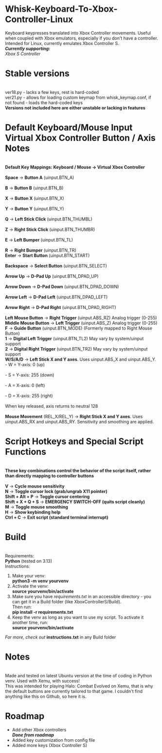 # Whisk-Keyboard-To-Xbox-Controller-Linux
Keyboard keypresses translated into Xbox Controller movements. Useful when coupled with Xbox emulators, especially if you don't have a controller. Intended for Linux, currently emulates Xbox Controller S.
<br>***Currently supporting:***
<br>*Xbox S Controller*

# Stable versions
<br>ver18.py - lacks a few keys, rest is hard-coded
<br>ver21.py - allows for loading custom keymap from whisk_keymap.conf, if not found - loads the hard-coded keys
<br>**Versions not included here are either unstable or lacking in features**

# Default Keyboard/Mouse Input	Virtual Xbox Controller Button / Axis	Notes
<br>**Default Key Mappings: Keyboard / Mouse → Virtual Xbox Controller**
<br>
<br>**Space**	-> **Button A** (uinput.BTN_A)	
<br>**B**	-> **Button B** (uinput.BTN_B)	
<br>**X**	-> **Button X** (uinput.BTN_X)	
<br>**Y** -> **Button Y** (uinput.BTN_Y)	
<br>**Q** -> **Left Stick Click** (uinput.BTN_THUMBL)	
<br>**Z**	-> **Right Stick Click** (uinput.BTN_THUMBR)	
<br>**E**	-> **Left Bumper** (uinput.BTN_TL)	
<br>**R**	-> **Right Bumper** (uinput.BTN_TR)	
<br>**Enter**	-> **Start Button** (uinput.BTN_START)	
<br>**Backspace**	-> **Select Button** (uinput.BTN_SELECT)	
<br>**Arrow Up**	-> **D-Pad Up** (uinput.BTN_DPAD_UP)	
<br>**Arrow Down**	-> **D-Pad Down** (uinput.BTN_DPAD_DOWN)	
<br>**Arrow Left**	-> **D-Pad Left** (uinput.BTN_DPAD_LEFT)	
<br>**Arrow Right**	-> **D-Pad Right** (uinput.BTN_DPAD_RIGHT)	
<br>**Left Mouse Button**	-> **Right Trigger** (uinput.ABS_RZ)	Analog trigger (0-255)
<br>**Middle Mouse Button**	-> **Left Trigger** (uinput.ABS_Z)	Analog trigger (0-255)
<br>**F**	-> **Guide Button** (uinput.BTN_MODE)	(Formerly mapped to Right Mouse Button)
<br>**1**	-> **Digital Left Trigger** (uinput.BTN_TL2)	May vary by system/uinput support
<br>**2** -> **Digital Right Trigger** (uinput.BTN_TR2)	May vary by system/uinput support
<br>**W/S/A/D** -> 	**Left Stick X and Y axes**. Uses uinput.ABS_X and uinput.ABS_Y.
<br>	- W = Y-axis: 0 (up)	
<br>	- S = Y-axis: 255 (down)	
<br>	- A = X-axis: 0 (left)	
<br>	- D = X-axis: 255 (right)	
<br>	When key released, axis returns to neutral 128	
<br>**Mouse Movement** (REL_X/REL_Y) -> **Right Stick X and Y axes**. Uses uinput.ABS_RX and uinput.ABS_RY. Sensitivity and smoothing are applied.

# Script Hotkeys and Special Script Functions
<br>**These key combinations control the behavior of the script itself, rather than directly mapping to controller buttons**
<br>
<br>**V**	-> **Cycle mouse sensitivity**
<br>**N**	-> **Toggle cursor lock (grab/ungrab X11 pointer)**
<br>**Shift + Alt + P**	-> **Toggle cursor centering**
<br>**Shift + X + Q + S**	-> **EMERGENCY SWITCH-OFF (quits script cleanly)**
<br>**M**	-> **Toggle mouse smoothing**
<br>**H**	-> **Show keybinding help**
<br>**Ctrl + C** -> **Exit script (standard terminal interrupt)**

# Build
<br>Requirements:
<br>**Python** (tested on 3.13)
<br>Instructions:
1. Make your venv:
<br>**python3 -m venv yourvenv**
2. Activate the venv:
<br>**source yourvenv/bin/activate**
3. Make sure you have *requirements.txt* in an accessible directory - you can get it in a Build folder (like XboxControllerS/Build). <br>Then run:
<br>**pip install -r requirements.txt**
4. Keep the venv as long as you want to use my script. To activate it another time, run:
<br>**source yourvenv/bin/activate**

*For more, check out* **instructions.txt** in any Build folder </a>


# Notes
<br>Made and tested on latest Ubuntu version at the time of coding in Python venv. Used with Xemu, with success!
<br>This was intended for playing Halo: Combat Evolved on Xemu, that is why the default buttons are currently tailored to that game. I couldn't find anything like this on Github, so here it is.

# Roadmap
* Add other Xbox controllers
<br>***Done from roadmap***
* Added key customization from config file
* Added more keys (Xbox Controller S)
